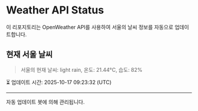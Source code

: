 
# Weather API Status

이 리포지토리는 OpenWeather API를 사용하여 서울의 날씨 정보를 자동으로 업데이트합니다.

## 현재 서울 날씨
> 서울의 현재 날씨: light rain, 온도: 21.44°C, 습도: 82%

⏳ 업데이트 시간: 2025-10-17 09:23:32 (UTC)

---
자동 업데이트 봇에 의해 관리됩니다.
